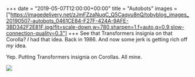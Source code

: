 +++
date = "2019-05-07T12:00:00+00:00"
title = "Autobots"
images = ["https://imagedelivery.net/zJmFZzaNuqC_Q5Caqyu8nQ/tobyblog_images_20190507-autobots_0461CE84-F27F-424A-9AFE-3BD342F2E81F.jpg/fit=scale-down,w=780,sharpen=1,f=auto,q=0.9,slow-connection-quality=0.3"]
+++
See that Transformers insignia on that Corolla? _I_ had that idea. Back in 1986. And now some jerk is getting rich off _my_ idea. 

Yep. Putting Transformers insignia on Corollas. All mine.

![](https://imagedelivery.net/zJmFZzaNuqC_Q5Caqyu8nQ/tobyblog_images_20190507-autobots_0461CE84-F27F-424A-9AFE-3BD342F2E81F.jpg/fit=scale-down,w=780,sharpen=1,f=auto,q=0.9,slow-connection-quality=0.3)

